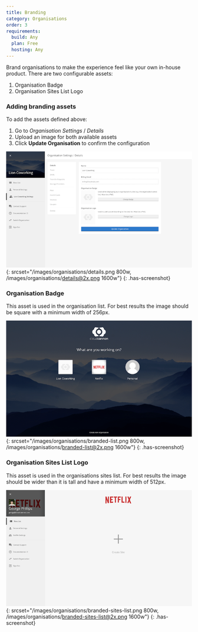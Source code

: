 ```yaml
---
title: Branding
category: Organisations
order: 3
requirements:
  build: Any
  plan: Free
  hosting: Any
---
```


Brand organisations to make the experience feel like your own in-house product. There are two configurable assets:

1. Organisation Badge
2. Organisation Sites List Logo


### Adding branding assets

To add the assets defined above:

1. Go to *Organisation Settings* / *Details*
2. Upload an image for both available assets
3. Click **Update Organisation** to confirm the configuration

![The Details form in the Organisation Settings](/images/organisations/details.png){: srcset="/images/organisations/details.png 800w, /images/organisations/details@2x.png 1600w"}
{: .has-screenshot}


### Organisation Badge

This asset is used in the organisation list. For best results the image should be square with a minimum width of 256px.

![A Netflix Badge displayed on the organisations list](/images/organisations/branded-list.png){: srcset="/images/organisations/branded-list.png 800w, /images/organisations/branded-list@2x.png 1600w"}
{: .has-screenshot}


### Organisation Sites List Logo

This asset is used in the organisations sites list. For best results the image should be wider than it is tall and have a minimum width of 512px.


![A Netflix Logo displayed on the sites list](/images/organisations/branded-sites-list.png){: srcset="/images/organisations/branded-sites-list.png 800w, /images/organisations/branded-sites-list@2x.png 1600w"}
{: .has-screenshot}
